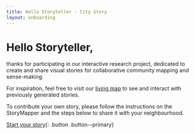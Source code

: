 ```yaml
---
title: Hello Storyteller - City Story
layout: onboarding
---
```

# Hello Storyteller,

thanks for participating in our interactive research project, dedicated to create and share visual stories for collaborative community mapping and sense-making.

For inspiration, feel free to visit our [living map](https://padlet.com/hannevrebos/Vaartkom) to see and interact with previously generated stories.

To contribute your own story, please follow the instructions on the StoryMapper and the steps below to share it with your neighbourhood.

[Start your story](your-story.html){: .button .button--primary}
